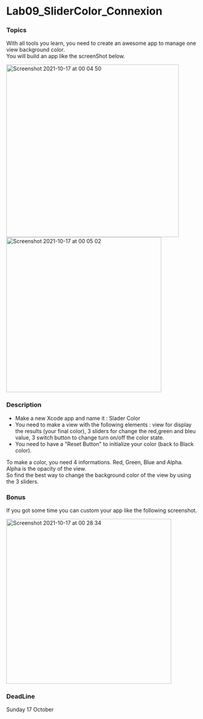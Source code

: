 # Lab09_SliderColor_Connexion

### Topics

With all tools you learn, you need to create an awesome app to manage one view background color. <br>
You will build an app like the screenShot below. 
<br>

<img width="455" alt="Screenshot 2021-10-17 at 00 04 50" src="https://user-images.githubusercontent.com/6766037/137602092-138b430e-5c9b-48a9-bcc0-d6cdc8faf33c.png">
<img width="409" alt="Screenshot 2021-10-17 at 00 05 02" src="https://user-images.githubusercontent.com/6766037/137602095-98cdd1f6-e0e3-4372-85e7-c7cb8cb69a51.png">

### Description 

* Make a new Xcode app and name it : Slader Color
* You need to make a view with the following elements : view for display the results (your final color), 3 sliders for change the red,green and bleu value, 3 switch button to change turn on/off the color state.  
* You need to have a "Reset Button" to initialize your color (back to Black color).  

To make a color, you need 4 informations. Red, Green, Blue and Alpha. Alpha is the opacity of the view.<br>
So find the best way to change the background color of the view by using the 3 sliders. 

### Bonus 

If you got some time you can custom your app like the following screenshot. 

<img width="435" alt="Screenshot 2021-10-17 at 00 28 34" src="https://user-images.githubusercontent.com/6766037/137602535-625ba503-cff2-48c7-9aa6-6a92d614af35.png">

### DeadLine 

Sunday 17 October

